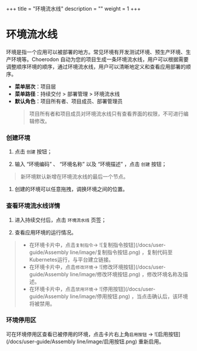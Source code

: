 ﻿+++
title = "环境流水线"
description = ""
weight = 1
+++

# 环境流水线

环境是指一个应用可以被部署的地方。常见环境有开发测试环境、预生产环境、生产环境等。Choerodon 自动为您的项目生成一条环境流水线，用户可以根据需要调整顺序环境的顺序，通过环境流水线，用户可以清晰地定义和查看应用部署的顺序。

  
  - **菜单层次**：项目层
  - **菜单路径**：持续交付 > 部署管理 > 环境流水线
  - **默认角色**：项目所有者、项目成员、部署管理员
    <blockquote class="note">
         项目所有者和项目成员对环境流水线只有查看界面的权限，不可进行编辑修改。
      </blockquote>

### 创建环境

   1. 点击 `创建` 按钮；

   1. 输入 “环境编码” 、 “环境名称” 以及 “环境描述” ，点击 `创建` 按钮；
<blockquote class="note">
          新环境默认新增在环境流水线的最后一个节点。
      </blockquote>

 1. 创建的环境可以任意拖拽，调换环境之间的位置。

### 查看环境流水线详情

 1. 进入持续交付后，点击 `环境流水线` 页签；

 1. 查看应用环境的运行情况。

>- 在环境卡片中，点击`复制指令`→ ![复制指令按钮](/docs/user-guide/Assembly line/image/复制指令按钮.png) ，复制代码至Kubernetes运行，与平台建立链接。
>- 在环境卡片中，点击`修改环境`→ ![修改环境按钮](/docs/user-guide/Assembly line/image/修改环境按钮.png) ，修改环境名称及描述。
>- 在环境卡片中，点击`禁用环境`→ ![停用按钮](/docs/user-guide/Assembly line/image/停用按钮.png) ，当点击确认后，该环境将被禁用。

### 环境停用区 

可在环境停用区查看已被停用的环境，点击卡片右上角`启用按钮` → ![启用按钮](/docs/user-guide/Assembly line/image/启用按钮.png) 重新启用。